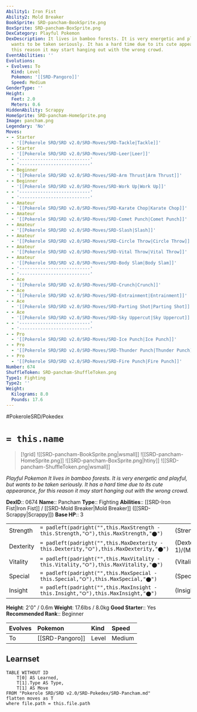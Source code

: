 ```yaml
---
Ability1: Iron Fist
Ability2: Mold Breaker
BookSprite: SRD-pancham-BookSprite.png
BoxSprite: SRD-pancham-BoxSprite.png
DexCategory: Playful Pokemon
DexDescription: It lives in bamboo forests. It is very energetic and playful, but
  wants to be taken seriously. It has a hard time due to its cute appearance, for
  this reason it may start hanging out with the wrong crowd.
EventAbilities: ''
Evolutions:
- Evolves: To
  Kind: Level
  Pokemon: '[[SRD-Pangoro]]'
  Speed: Medium
GenderType: ''
Height:
  Feet: 2.0
  Meters: 0.6
HiddenAbility: Scrappy
HomeSprite: SRD-pancham-HomeSprite.png
Image: pancham.png
Legendary: 'No'
Moves:
- - Starter
  - '[[Pokerole SRD/SRD v2.0/SRD-Moves/SRD-Tackle|Tackle]]'
- - Starter
  - '[[Pokerole SRD/SRD v2.0/SRD-Moves/SRD-Leer|Leer]]'
- - '---------------------------'
  - '---------------------------'
- - Beginner
  - '[[Pokerole SRD/SRD v2.0/SRD-Moves/SRD-Arm Thrust|Arm Thrust]]'
- - Beginner
  - '[[Pokerole SRD/SRD v2.0/SRD-Moves/SRD-Work Up|Work Up]]'
- - '---------------------------'
  - '---------------------------'
- - Amateur
  - '[[Pokerole SRD/SRD v2.0/SRD-Moves/SRD-Karate Chop|Karate Chop]]'
- - Amateur
  - '[[Pokerole SRD/SRD v2.0/SRD-Moves/SRD-Comet Punch|Comet Punch]]'
- - Amateur
  - '[[Pokerole SRD/SRD v2.0/SRD-Moves/SRD-Slash|Slash]]'
- - Amateur
  - '[[Pokerole SRD/SRD v2.0/SRD-Moves/SRD-Circle Throw|Circle Throw]]'
- - Amateur
  - '[[Pokerole SRD/SRD v2.0/SRD-Moves/SRD-Vital Throw|Vital Throw]]'
- - Amateur
  - '[[Pokerole SRD/SRD v2.0/SRD-Moves/SRD-Body Slam|Body Slam]]'
- - '---------------------------'
  - '---------------------------'
- - Ace
  - '[[Pokerole SRD/SRD v2.0/SRD-Moves/SRD-Crunch|Crunch]]'
- - Ace
  - '[[Pokerole SRD/SRD v2.0/SRD-Moves/SRD-Entrainment|Entrainment]]'
- - Ace
  - '[[Pokerole SRD/SRD v2.0/SRD-Moves/SRD-Parting Shot|Parting Shot]]'
- - Ace
  - '[[Pokerole SRD/SRD v2.0/SRD-Moves/SRD-Sky Uppercut|Sky Uppercut]]'
- - '---------------------------'
  - '---------------------------'
- - Pro
  - '[[Pokerole SRD/SRD v2.0/SRD-Moves/SRD-Ice Punch|Ice Punch]]'
- - Pro
  - '[[Pokerole SRD/SRD v2.0/SRD-Moves/SRD-Thunder Punch|Thunder Punch]]'
- - Pro
  - '[[Pokerole SRD/SRD v2.0/SRD-Moves/SRD-Fire Punch|Fire Punch]]'
Number: 674
ShuffleToken: SRD-pancham-ShuffleToken.png
Type1: Fighting
Type2: ''
Weight:
  Kilograms: 8.0
  Pounds: 17.6
---
```


#PokeroleSRD/Pokedex

# `= this.name`

> [!grid]
> ![[SRD-pancham-BookSprite.png|wsmall]]
> ![[SRD-pancham-HomeSprite.png]]
> ![[SRD-pancham-BoxSprite.png|htiny]]
> ![[SRD-pancham-ShuffleToken.png|wsmall]]


*Playful Pokemon*
*It lives in bamboo forests. It is very energetic and playful, but wants to be taken seriously. It has a hard time due to its cute appearance, for this reason it may start hanging out with the wrong crowd.*

**DexID**:: 0674
**Name**:: Pancham
**Type**:: Fighting
**Abilities**:: [[SRD-Iron Fist|Iron Fist]] / [[SRD-Mold Breaker|Mold Breaker]] ([[SRD-Scrappy|Scrappy]])
**Base HP**:: 3

|           |                                                                                        |                                          |
| --------- | -------------------------------------------------------------------------------------- | ---------------------------------------- |
| Strength  | `= padleft(padright("",this.MaxStrength - this.Strength,"⭘"),this.MaxStrength,"⬤")`    | (Strength::2)/(MaxStrength::5)   |
| Dexterity | `= padleft(padright("",this.MaxDexterity - this.Dexterity,"⭘"),this.MaxDexterity,"⬤")` | (Dexterity:: 1)/(MaxDexterity::3) |
| Vitality  | `= padleft(padright("",this.MaxVitality - this.Vitality,"⭘"),this.MaxVitality,"⬤")`    | (Vitality::2)/(MaxVitality::4)   |
| Special   | `= padleft(padright("",this.MaxSpecial - this.Special,"⭘"),this.MaxSpecial,"⬤")`       | (Special::2)/(MaxSpecial::4)     |
| Insight   | `= padleft(padright("",this.MaxInsight - this.Insight,"⭘"),this.MaxInsight,"⬤")`       | (Insight::2)/(MaxInsight::4)     |

**Height**: 2'0" / 0.6m
**Weight**: 17.6lbs / 8.0kg
**Good Starter**:: Yes
**Recommended Rank**:: Beginner

| Evolves   | Pokemon         | Kind   | Speed   |
|:----------|:----------------|:-------|:--------|
| To        | [[SRD-Pangoro]] | Level  | Medium  |

## Learnset

```dataview
TABLE WITHOUT ID
    T[0] AS Learned,
    T[1].Type AS Type,
    T[1] AS Move
FROM "Pokerole SRD/SRD v2.0/SRD-Pokedex/SRD-Pancham.md"
flatten moves as T
where file.path = this.file.path
```
